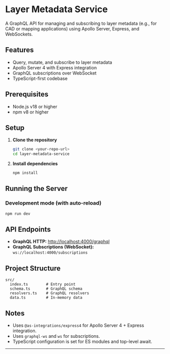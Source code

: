 # Layer Metadata Service

A GraphQL API for managing and subscribing to layer metadata (e.g., for CAD or mapping applications) using Apollo Server, Express, and WebSockets.

## Features

- Query, mutate, and subscribe to layer metadata
- Apollo Server 4 with Express integration
- GraphQL subscriptions over WebSocket
- TypeScript-first codebase

## Prerequisites

- Node.js v18 or higher
- npm v8 or higher

## Setup

1. **Clone the repository**
   ```sh
   git clone <your-repo-url>
   cd layer-metadata-service
   ```
2. **Install dependencies**
   ```sh
   npm install
   ```

## Running the Server

### Development mode (with auto-reload)

```sh
npm run dev
```

## API Endpoints

- **GraphQL HTTP:** [http://localhost:4000/graphql](http://localhost:4000/graphql)
- **GraphQL Subscriptions (WebSocket):** `ws://localhost:4000/subscriptions`

## Project Structure

```
src/
  index.ts        # Entry point
  schema.ts       # GraphQL schema
  resolvers.ts    # GraphQL resolvers
  data.ts         # In-memory data
```

## Notes

- Uses `@as-integrations/express4` for Apollo Server 4 + Express integration.
- Uses `graphql-ws` and `ws` for subscriptions.
- TypeScript configuration is set for ES modules and top-level await.

---
